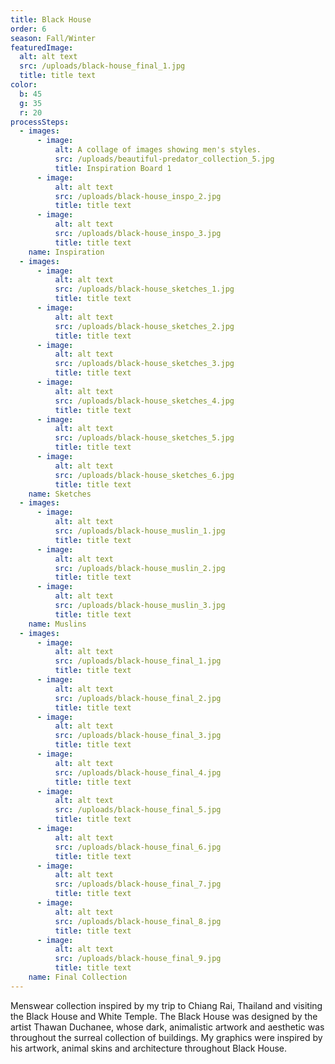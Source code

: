 ```yaml
---
title: Black House
order: 6
season: Fall/Winter
featuredImage:
  alt: alt text
  src: /uploads/black-house_final_1.jpg
  title: title text
color:
  b: 45
  g: 35
  r: 20
processSteps:
  - images:
      - image:
          alt: A collage of images showing men's styles.
          src: /uploads/beautiful-predator_collection_5.jpg
          title: Inspiration Board 1
      - image:
          alt: alt text
          src: /uploads/black-house_inspo_2.jpg
          title: title text
      - image:
          alt: alt text
          src: /uploads/black-house_inspo_3.jpg
          title: title text
    name: Inspiration
  - images:
      - image:
          alt: alt text
          src: /uploads/black-house_sketches_1.jpg
          title: title text
      - image:
          alt: alt text
          src: /uploads/black-house_sketches_2.jpg
          title: title text
      - image:
          alt: alt text
          src: /uploads/black-house_sketches_3.jpg
          title: title text
      - image:
          alt: alt text
          src: /uploads/black-house_sketches_4.jpg
          title: title text
      - image:
          alt: alt text
          src: /uploads/black-house_sketches_5.jpg
          title: title text
      - image:
          alt: alt text
          src: /uploads/black-house_sketches_6.jpg
          title: title text
    name: Sketches
  - images:
      - image:
          alt: alt text
          src: /uploads/black-house_muslin_1.jpg
          title: title text
      - image:
          alt: alt text
          src: /uploads/black-house_muslin_2.jpg
          title: title text
      - image:
          alt: alt text
          src: /uploads/black-house_muslin_3.jpg
          title: title text
    name: Muslins
  - images:
      - image:
          alt: alt text
          src: /uploads/black-house_final_1.jpg
          title: title text
      - image:
          alt: alt text
          src: /uploads/black-house_final_2.jpg
          title: title text
      - image:
          alt: alt text
          src: /uploads/black-house_final_3.jpg
          title: title text
      - image:
          alt: alt text
          src: /uploads/black-house_final_4.jpg
          title: title text
      - image:
          alt: alt text
          src: /uploads/black-house_final_5.jpg
          title: title text
      - image:
          alt: alt text
          src: /uploads/black-house_final_6.jpg
          title: title text
      - image:
          alt: alt text
          src: /uploads/black-house_final_7.jpg
          title: title text
      - image:
          alt: alt text
          src: /uploads/black-house_final_8.jpg
          title: title text
      - image:
          alt: alt text
          src: /uploads/black-house_final_9.jpg
          title: title text
    name: Final Collection
---
```

Menswear collection inspired by my trip to Chiang Rai, Thailand and visiting the
 Black House and White Temple. The Black House was designed by the artist
 Thawan Duchanee, whose dark, animalistic artwork and aesthetic was throughout
 the surreal collection of buildings. My graphics were inspired by his artwork,
 animal skins and architecture throughout Black House.
